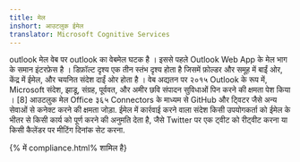 ```yaml
---
title: मेल
inshort: आउटलुक ईमेल
translator: Microsoft Cognitive Services
---
```


outlook मेल वेब पर outlook का वेबमेल घटक है । इससे पहले Outlook Web App के मेल भाग के समान इंटरफ़ेस है । डिफ़ॉल्ट दृश्य एक तीन स्तंभ दृश्य होता है जिसमें फ़ोल्डर और समूह में बाईं ओर, केंद्र में ईमेल, और चयनित संदेश दाईं ओर होता है । वेब अद्यतन पर २०१५ Outlook के रूप में, Microsoft संदेश, झाडू, संग्रह, पूर्ववत, और अमीर छवि संपादन सुविधाओं पिन करने की क्षमता पेश किया । [8] आउटलुक मेल Office ३६५ Connectors के माध्यम से GitHub और ट्विटर जैसे अन्य सेवाओं से कनेक्ट करने की क्षमता जोड़ा. ईमेल में कार्रवाई करने वाला संदेश किसी उपयोगकर्ता को ईमेल के भीतर से किसी कार्य को पूर्ण करने की अनुमति देता है, जैसे Twitter पर एक ट्वीट को रीट्वीट करना या किसी कैलेंडर पर मीटिंग दिनांक सेट करना. 

{% में compliance.html% शामिल है}



